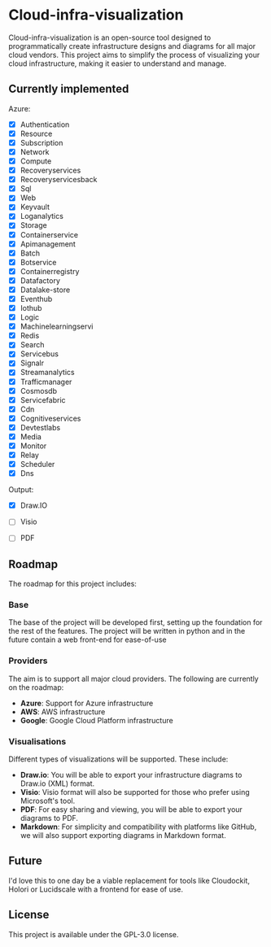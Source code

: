 # Cloud-infra-visualization

Cloud-infra-visualization is an open-source tool designed to programmatically create infrastructure designs and diagrams for all major cloud vendors. This project aims to simplify the process of visualizing your cloud infrastructure, making it easier to understand and manage.

## Currently implemented

Azure:
- [x] Authentication
- [x] Resource
- [x] Subscription
- [x] Network
- [x] Compute
- [x] Recoveryservices
- [x] Recoveryservicesback
- [x] Sql
- [x] Web
- [x] Keyvault
- [x] Loganalytics
- [x] Storage
- [x] Containerservice
- [x] Apimanagement
- [x] Batch
- [x] Botservice
- [x] Containerregistry
- [x] Datafactory
- [x] Datalake-store
- [x] Eventhub
- [x] Iothub
- [x] Logic
- [x] Machinelearningservi
- [x] Redis
- [x] Search
- [x] Servicebus
- [x] Signalr
- [x] Streamanalytics
- [x] Trafficmanager
- [x] Cosmosdb
- [x] Servicefabric
- [x] Cdn
- [x] Cognitiveservices
- [x] Devtestlabs
- [x] Media
- [x] Monitor
- [x] Relay
- [x] Scheduler
- [x] Dns

Output:
- [x] Draw.IO
- [ ] Visio
- [ ] PDF


## Roadmap

The roadmap for this project includes:

### Base

The base of the project will be developed first, setting up the foundation for the rest of the features.
The project will be written in python and in the future contain a web front-end for ease-of-use

### Providers

The aim is to support all major cloud providers. The following are currently on the roadmap:

- **Azure**: Support for Azure infrastructure
- **AWS**: AWS infrastructure
- **Google**: Google Cloud Platform infrastructure

### Visualisations

Different types of visualizations will be supported. These include:

- **Draw.io**: You will be able to export your infrastructure diagrams to Draw.io (XML) format.
- **Visio**: Visio format will also be supported for those who prefer using Microsoft's tool.
- **PDF**: For easy sharing and viewing, you will be able to export your diagrams to PDF.
- **Markdown**: For simplicity and compatibility with platforms like GitHub, we will also support exporting diagrams in Markdown format.

## Future

I'd love this to one day be a viable replacement for tools like Cloudockit, Holori or Lucidscale with a frontend for ease of use.

## License

This project is available under the GPL-3.0 license.